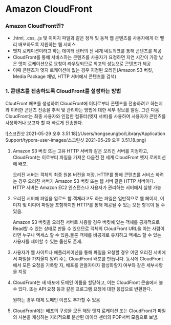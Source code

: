 # Amazon CloudFront

### Amazon CloudFront란?

- .html, .css, .js 및 이미지 파일과 같은 정적 및 동적 웹 콘텐츠를 사용자에게 더 빨리 배포하도록 지원하는 웹 서비스
- 엣지 로케이션이라고 하는 데이터 센터의 전 세계 네트워크를 통해 콘텐츠를 제공
- CloudFront를 통해 서비스하는 콘텐츠를 사용자가 요청하면 지연 시간이 가장 낮은 엣지 로케이션으로 요청이 라우팅되므로 최고의 성능으로 콘텐츠가 제공
- 이때 콘텐츠가 엣지 로케이션에 없는 경우 지정된 오리진(Amazon S3 버킷, Media Package 채널, HTTP 서버에서 콘텐츠를 검색)



### 1. 콘텐츠를 전송하도록 CloudFront를 설정하는 방법

CloutFront 배포를 생성하여 CloudFront에 어디로부터 콘텐츠를 전송하려고 하는지와 이러한 콘텐츠 전송을 추적 및 관리하는 방법에 대한 세부 정보를 알림. 그런 다음 CloudFront는 최종 사용자와 인접한 컴퓨터(엣지 서버)를 사용하여 사용자가 콘텐츠를 사용하거나 보고자 할 때 빠르게 전송한다.

![스크린샷 2021-05-29 오후 3.51.18](/Users/hongseungbo/Library/Application Support/typora-user-images/스크린샷 2021-05-29 오후 3.51.18.png)

1. Amazon S3 버킷 또는 고유 HTTP 서버와 같은 오리진 서버를 지정하고, CloudFront는 이로부터 파일을 가져온 다음전 전 세계 CloudFront 엣지 로케이션에 배포.

   오리진 서버는 객체의 최종 원본 버전을 저장. HTTP를 통해 콘텐츠를 서비스 하려는 경우 오리진 서버가 Amazon S3 버킷 또는 웹 서버 같은 HTTP 서버이다. HTTP 서버는 Amazon EC2 인스턴스나 사용자가 관리하는 서버에서 실행 가능

2. 오리진 서버에 파일을 업로드 함.객체라고도 하는 파일은 일반적으로 웹 페이지, 이미지 및 미디어 파일을 포함하지만 HTTP를 통해 제공될 수 있는 모든 항목이 될 수 있음.

   Amazon S3 버킷을 오리진 서버로 사용할 경우 버킷에 있는 객체를 공개적으로 Read할 수 있는 상태로 만들 수 있으므로 객체의 CloudFront URL을 아는 사람이라면 누구나 엑세스 할 수 있음.물론 객체를 비공개로 유지하고 액세스 할 수 있는 사용자를 제어할 수 있는 옵션도 존재.

3. 사용자가 웹 사이트나 애플리케이션을 통해 파일을 요청할 경우 어떤 오리진 서버에서 파일을 가져올지 알려 주는 CloudFront 배포를 만듭니다. 동시에 CloudFront에서 모든 요청을 기록할 지, 배포를 만들자마자 활성화할지 여부와 같은 세부사항을 지정

4. CloudFront는 새 배포에 도메인 이름을 할당하고, 이는 CloudFront 콘솔에서 볼 수 있다. 또는 API 요청 등과 같은 프로그램 요청에 대한 응답으로 반환한다.

   원하는 경우 대체 도메인 이름도 추가할 수 있음

5. CloudFront에는 배포의 구성을 모든 해당 엣지 로케이션 또는 CloudFront가 파일의 사본을 캐싱하는 지리적으로 분산된 데이터 센터의 POP서버 모음으로 보냄.